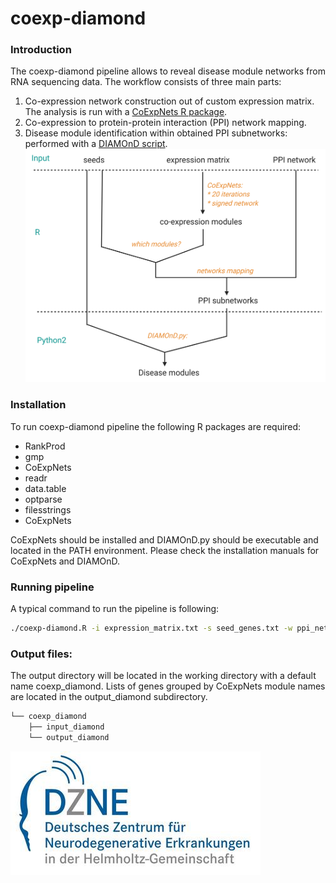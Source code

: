 # coexp-diamond

### Introduction
The coexp-diamond pipeline allows to reveal disease module networks from RNA sequencing data. The workflow consists of three main parts:
1.   Co-expression network construction out of custom expression matrix. The analysis is run with a [CoExpNets R package](https://github.com/juanbot/CoExpNets).
2.   Co-expression to protein-protein interaction (PPI) network mapping.
3.   Disease module identification within obtained PPI subnetworks: performed with a [DIAMOnD script](https://github.com/dinaghiassian/DIAMOnD). 
![Screenshot](coexp_diamond.jpeg)
### Installation
To run coexp-diamond pipeline the following R packages are required:
* RankProd
* gmp
* CoExpNets
* readr
* data.table
* optparse
* filesstrings
* CoExpNets

CoExpNets should be installed and DIAMOnD.py should be executable and located in the PATH environment. Please check the installation manuals for CoExpNets and DIAMOnD. 

### Running pipeline
A typical command to run the pipeline is following:

```bash
./coexp-diamond.R -i expression_matrix.txt -s seed_genes.txt -w ppi_network.txt
```
### Output files:
The output directory will be located in the working directory with a default name coexp_diamond. Lists of genes grouped by CoExpNets module names are located in the output_diamond subdirectory.
```bash
└── coexp_diamond
    ├── input_diamond
    └── output_diamond
```

[![DZNE](dzne-logo.jpeg)](http://www.dzne.de)

